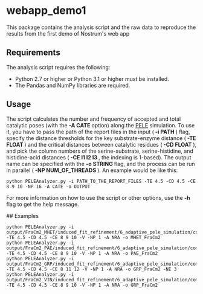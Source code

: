 # webapp_demo1
This package contains the analysis script and the raw data to reproduce the results from the first demo of Nostrum's web app

## Requirements
The analysis script requires the following:
* Python 2.7 or higher or Python 3.1 or higher must be installed.
* The Pandas and NumPy libraries are required.

## Usage

The script calculates the number and frequency of accepted and total catalytic poses (with the <b> -A CATE </b> option) along the [PELE](https://nostrumbiodiscovery.github.io/pele_docs/) simulation. To use it, you have to pass the path of the report files in the input (<b> -i PATH </b>) flag, specify the distance thresholds for the key substrate-enzyme distance (<b> -TE FLOAT </b>) and the critical distances between catalytic residues (<b> -CD FLOAT </b>), and pick the column numbers of the serine-substrate, serine-histidine, and histidine-acid distances (<b> -CE I1 I2 I3 </b>, the indexing is 1-based). The output name can be specified with the <b> -o STRING </b> flag, and the process can be run in parallel (<b> -NP NUM_OF_THREADS </b>). An example would be like this:

```
python PELEAnalyzer.py -i PATH_TO_THE_REPORT_FILES -TE 4.5 -CD 4.5 -CE 8 9 10 -NP 16 -A CATE -o OUTPUT
```

For more information on how to use the script or other options, use the <b> -h </b> flag to get the help message.


## Examples

```
python PELEAnalyzer.py -i output/FraCm2_MHET/induced_fit_refinement/6_adaptive_pele_simulation/complex_2/output/*/report* -TE 4.5 -CD 4.5 -CE 8 9 10 -V -NP 1 -A NRA -o MHET_FraCm2
python PELEAnalyzer.py -i output/FraCm2_PAE/induced_fit_refinement/6_adaptive_pele_simulation/complex_2/output/*/report* -TE 4.5 -CD 4.5 -CE 8 9 10 -V -NP 1 -A NRA -o PAE_FraCm2
python PELEAnalyzer.py -i output/FraCm2_GRP/induced_fit_refinement/6_adaptive_pele_simulation/complex_2/output/*/report* -TE 4.5 -CD 4.5 -CE 8 11 12 -V -NP 1 -A NRA -o GRP_FraCm2 -NE 3
python PELEAnalyzer.py -i output/FraCm2_VIN/induced_fit_refinement/6_adaptive_pele_simulation/complex_2/output/*/report* -TE 4.5 -CD 4.5 -CE 8 9 10 -V -NP 1 -A NRA -o GRP_FraCm2
```
